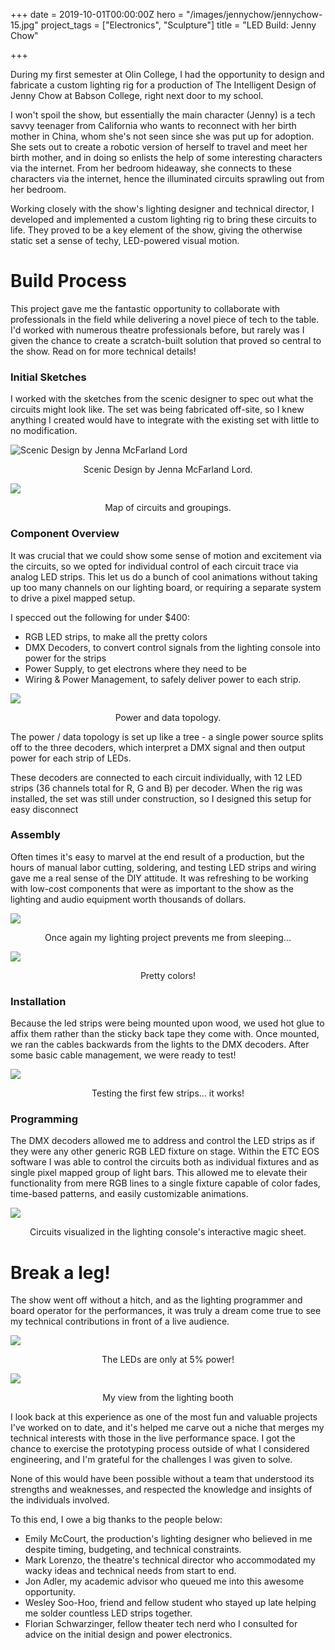 +++
date = 2019-10-01T00:00:00Z
hero = "/images/jennychow/jennychow-15.jpg"
project_tags = ["Electronics", "Sculpture"]
title = "LED Build: Jenny Chow"

+++

During my first semester at Olin College, I had the opportunity to design and fabricate a custom lighting rig for a production of The Intelligent Design of Jenny Chow at Babson College, right next door to my school.

I won't spoil the show, but essentially the main character (Jenny) is a tech savvy teenager from California who wants to reconnect with her birth mother in China, whom she's not seen since she was put up for adoption. She sets out to create a robotic version of herself to travel and meet her birth mother, and in doing so enlists the help of some interesting characters via the internet. From her bedroom hideaway, she connects to these characters via the internet, hence the illuminated circuits sprawling out from her bedroom.

Working closely with the show's lighting designer and technical director, I developed and implemented a custom lighting rig to bring these circuits to life. They proved to be a key element of the show, giving the otherwise static set a sense of techy, LED-powered visual motion. 

# Build Process

This project gave me the fantastic opportunity to collaborate with professionals in the field while delivering a novel piece of tech to the table. I'd worked with numerous theatre professionals before, but rarely was I given the chance to create a scratch-built solution that proved so central to the show. Read on for more technical details!

### Initial Sketches

I worked with the sketches from the scenic designer to spec out what the circuits might look like. The set was being fabricated off-site, so I knew anything I created would have to integrate with the existing set with little to no modification.

![Scenic Design by Jenna McFarland Lord](/images/jennychow/jennychow-diagram-0.jpg)<div align="center">Scenic Design by Jenna McFarland Lord.</div>

![](/images/jennychow/jennychow-diagram-02.png)<div align="center">Map of circuits and groupings.</div>

### Component Overview

It was crucial that we could show some sense of motion and excitement via the circuits, so we opted for individual control of each circuit trace via analog LED strips. This let us do a bunch of cool animations without taking up too many channels on our lighting board, or requiring a separate system to drive a pixel mapped setup.

I specced out the following for under $400:

* RGB LED strips, to make all the pretty colors
* DMX Decoders, to convert control signals from the lighting console into power for the strips
* Power Supply, to get electrons where they need to be
* Wiring & Power Management, to safely deliver power to each strip.

![](/images/jennychow/jennychow-diagram-03.png)<div align="center">Power and data topology.</div>

The power / data topology is set up like a tree - a single power source splits off to the three decoders, which interpret a DMX signal and then output power for each strip of LEDs.

These decoders are connected to each circuit individually, with 12 LED strips (36 channels total for R, G and B) per decoder. When the rig was installed, the set was still under construction, so I designed this setup for easy disconnect

### Assembly

Often times it's easy to marvel at the end result of a production, but the hours of manual labor cutting, soldering, and testing LED strips and wiring gave me a real sense of the DIY attitude. It was refreshing to be working with low-cost components that were as important to the show as the lighting and audio equipment worth thousands of dollars.

![](/images/jennychow/jennychow-01.jpg)<div align="center">Once again my lighting project prevents me from sleeping...</div>

![](/images/jennychow/jennychow-04.jpg)<div align="center">Pretty colors!</div>

### Installation

Because the led strips were being mounted upon wood, we used hot glue to affix them rather than the sticky back tape they come with. Once mounted, we ran the cables backwards from the lights to the DMX decoders. After some basic cable management, we were ready to test!

![](/images/jennychow/jennychow-11.jpg)<div align="center">Testing the first few strips... it works!</div>

### Programming

The DMX decoders allowed me to address and control the LED strips as if they were any other generic RGB LED fixture on stage. Within the ETC EOS software I was able to control the circuits both as individual fixtures and as single pixel mapped group of light bars. This allowed me to elevate their functionality from mere RGB lines to a single fixture capable of color fades, time-based patterns, and easily customizable animations.

![](/images/jenny-chow-eos.PNG)<div align="center">Circuits visualized in the lighting console's interactive magic sheet.</div>

# Break a leg!

The show went off without a hitch, and as the lighting programmer and board operator for the performances, it was truly a dream come true to see my technical contributions in front of a live audience. 

![](/images/jennychow/jennychow-15.jpg)<div align="center">The LEDs are only at 5% power!</div>

![](/images/jennychow/jennychow-16.jpg)<div align="center">My view from the lighting booth</div>

I look back at this experience as one of the most fun and valuable projects I've worked on to date, and it's helped me carve out a niche that merges my technical interests with those in the live performance space. I got the chance to exercise the prototyping process outside of what I considered engineering, and I'm grateful for the challenges I was given to solve.

None of this would have been possible without a team that understood its strengths and weaknesses, and respected the knowledge and insights of the individuals involved.

To this end, I owe a big thanks to the people below:

* Emily McCourt, the production's lighting designer who believed in me despite timing, budgeting, and technical constraints.
* Mark Lorenzo, the theatre's technical director who accommodated my wacky ideas and technical needs from start to end.
* Jon Adler, my academic advisor who queued me into this awesome opportunity.
* Wesley Soo-Hoo, friend and fellow student who stayed up late helping me solder countless LED strips together.
* Florian Schwarzinger, fellow theater tech nerd who I consulted for advice on the initial design and power electronics.